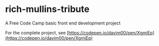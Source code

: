 # rich-mullins-tribute
A Free Code Camp basic front end development project

For the complete project, see [https://codepen.io/davim00/pen/XgmjEp](https://codepen.io/davim00/pen/XgmjEp)
